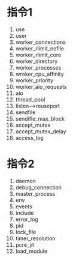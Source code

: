 # 指令1

1. use
2. user
3. worker\_connections
4. worker\_rlimit\_nofile
5. worker\_rlimit\_core
6. worker\_directory
7. worker\_processes
8. wroker\_cpu\_affinity
9. worker\_priority
10. worker\_aio\_requests
11. aio
12. thread\_pool
13. listen--&gt;reuseport
14. sendfile
15. sendifle\_max\_block
16. accept\_mutex
17. accept\_mutex\_delay
18. access\_log

# 指令2

1. daemon
2. debug\_connection
3. master\_process
4. env
5. events
6. include
7. error\_log
8. pid
9. lock\_file
10. timer\_resolution
11. pcre\_jit
12. load\_module

